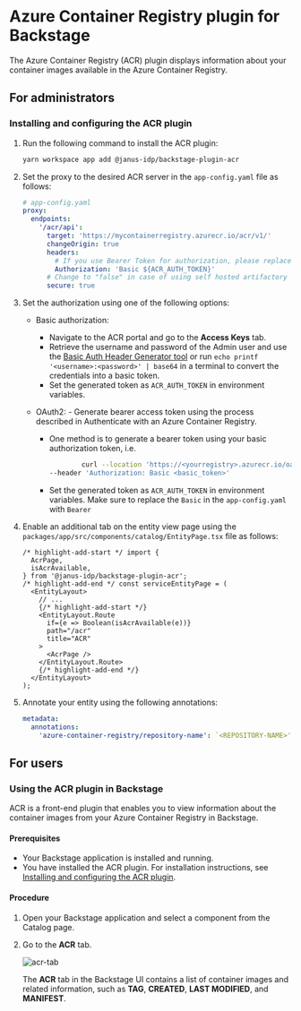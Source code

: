 # Azure Container Registry plugin for Backstage

The Azure Container Registry (ACR) plugin displays information about your container images available in the Azure Container Registry.

## For administrators

### Installing and configuring the ACR plugin

1. Run the following command to install the ACR plugin:

   ```bash
   yarn workspace app add @janus-idp/backstage-plugin-acr
   ```

1. Set the proxy to the desired ACR server in the `app-config.yaml` file as follows:

   ```yaml
   # app-config.yaml
   proxy:
     endpoints:
       '/acr/api':
         target: 'https://mycontainerregistry.azurecr.io/acr/v1/'
         changeOrigin: true
         headers:
           # If you use Bearer Token for authorization, please replace the 'Basic' with 'Bearer' in the following line.
           Authorization: 'Basic ${ACR_AUTH_TOKEN}'
         # Change to "false" in case of using self hosted artifactory instance with a self-signed certificate
         secure: true
   ```

1. Set the authorization using one of the following options:

   - Basic authorization:

     - Navigate to the ACR portal and go to the **Access Keys** tab.
     - Retrieve the username and password of the Admin user and use the [Basic Auth Header Generator tool](https://www.debugbear.com/basic-auth-header-generator) or run `echo printf '<username>:<password>' | base64` in a terminal to convert the credentials into a basic token.
     - Set the generated token as `ACR_AUTH_TOKEN` in environment variables.

   - OAuth2: - Generate bearer access token using the process described in Authenticate with an Azure Container Registry.

     - One method is to generate a bearer token using your basic authorization token, i.e.

       ```bash
               curl --location 'https://<yourregistry>.azurecr.io/oauth2/token?scope=repository%3A*%3A*&service=<yourregistry>.azurecr.io' \
       --header 'Authorization: Basic <basic_token>'
       ```

     - Set the generated token as `ACR_AUTH_TOKEN` in environment variables. Make sure to replace the `Basic` in the `app-config.yaml` with `Bearer`

1. Enable an additional tab on the entity view page using the `packages/app/src/components/catalog/EntityPage.tsx` file as follows:

   ```tsx title="packages/app/src/components/catalog/EntityPage.tsx"
   /* highlight-add-start */ import {
     AcrPage,
     isAcrAvailable,
   } from '@janus-idp/backstage-plugin-acr';
   /* highlight-add-end */ const serviceEntityPage = (
     <EntityLayout>
       // ...
       {/* highlight-add-start */}
       <EntityLayout.Route
         if={e => Boolean(isAcrAvailable(e))}
         path="/acr"
         title="ACR"
       >
         <AcrPage />
       </EntityLayout.Route>
       {/* highlight-add-end */}
     </EntityLayout>
   );
   ```

1. Annotate your entity using the following annotations:

   ```yaml
   metadata:
     annotations:
       'azure-container-registry/repository-name': `<REPOSITORY-NAME>',
   ```

## For users

### Using the ACR plugin in Backstage

ACR is a front-end plugin that enables you to view information about the container images from your Azure Container Registry in Backstage.

#### Prerequisites

- Your Backstage application is installed and running.
- You have installed the ACR plugin. For installation instructions, see [Installing and configuring the ACR plugin](#installing-and-configuring-the-acr-plugin).

#### Procedure

1. Open your Backstage application and select a component from the Catalog page.

1. Go to the **ACR** tab.

   ![acr-tab](./images/acr-plugin-user1.png)

   The **ACR** tab in the Backstage UI contains a list of container images and related information, such as **TAG**, **CREATED**, **LAST MODIFIED**, and **MANIFEST**.
